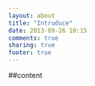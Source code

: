```yaml
---
layout: about
title: "Intruduce"
date: 2013-09-26 10:15
comments: true
sharing: true
footer: true
---
```


##content
